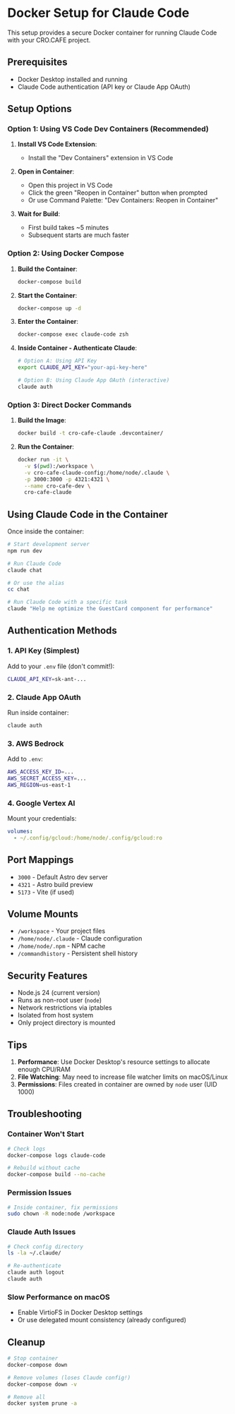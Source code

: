 # Docker Setup for Claude Code

This setup provides a secure Docker container for running Claude Code with your CRO.CAFE project.

## Prerequisites

- Docker Desktop installed and running
- Claude Code authentication (API key or Claude App OAuth)

## Setup Options

### Option 1: Using VS Code Dev Containers (Recommended)

1. **Install VS Code Extension**:
   - Install the "Dev Containers" extension in VS Code

2. **Open in Container**:
   - Open this project in VS Code
   - Click the green "Reopen in Container" button when prompted
   - Or use Command Palette: "Dev Containers: Reopen in Container"

3. **Wait for Build**:
   - First build takes ~5 minutes
   - Subsequent starts are much faster

### Option 2: Using Docker Compose

1. **Build the Container**:
   ```bash
   docker-compose build
   ```

2. **Start the Container**:
   ```bash
   docker-compose up -d
   ```

3. **Enter the Container**:
   ```bash
   docker-compose exec claude-code zsh
   ```

4. **Inside Container - Authenticate Claude**:
   ```bash
   # Option A: Using API Key
   export CLAUDE_API_KEY="your-api-key-here"
   
   # Option B: Using Claude App OAuth (interactive)
   claude auth
   ```

### Option 3: Direct Docker Commands

1. **Build the Image**:
   ```bash
   docker build -t cro-cafe-claude .devcontainer/
   ```

2. **Run the Container**:
   ```bash
   docker run -it \
     -v $(pwd):/workspace \
     -v cro-cafe-claude-config:/home/node/.claude \
     -p 3000:3000 -p 4321:4321 \
     --name cro-cafe-dev \
     cro-cafe-claude
   ```

## Using Claude Code in the Container

Once inside the container:

```bash
# Start development server
npm run dev

# Run Claude Code
claude chat

# Or use the alias
cc chat

# Run Claude Code with a specific task
claude "Help me optimize the GuestCard component for performance"
```

## Authentication Methods

### 1. API Key (Simplest)
Add to your `.env` file (don't commit!):
```bash
CLAUDE_API_KEY=sk-ant-...
```

### 2. Claude App OAuth
Run inside container:
```bash
claude auth
```

### 3. AWS Bedrock
Add to `.env`:
```bash
AWS_ACCESS_KEY_ID=...
AWS_SECRET_ACCESS_KEY=...
AWS_REGION=us-east-1
```

### 4. Google Vertex AI
Mount your credentials:
```yaml
volumes:
  - ~/.config/gcloud:/home/node/.config/gcloud:ro
```

## Port Mappings

- `3000` - Default Astro dev server
- `4321` - Astro build preview
- `5173` - Vite (if used)

## Volume Mounts

- `/workspace` - Your project files
- `/home/node/.claude` - Claude configuration
- `/home/node/.npm` - NPM cache
- `/commandhistory` - Persistent shell history

## Security Features

- Node.js 24 (current version)
- Runs as non-root user (`node`)
- Network restrictions via iptables
- Isolated from host system
- Only project directory is mounted

## Tips

1. **Performance**: Use Docker Desktop's resource settings to allocate enough CPU/RAM
2. **File Watching**: May need to increase file watcher limits on macOS/Linux
3. **Permissions**: Files created in container are owned by `node` user (UID 1000)

## Troubleshooting

### Container Won't Start
```bash
# Check logs
docker-compose logs claude-code

# Rebuild without cache
docker-compose build --no-cache
```

### Permission Issues
```bash
# Inside container, fix permissions
sudo chown -R node:node /workspace
```

### Claude Auth Issues
```bash
# Check config directory
ls -la ~/.claude/

# Re-authenticate
claude auth logout
claude auth
```

### Slow Performance on macOS
- Enable VirtioFS in Docker Desktop settings
- Or use delegated mount consistency (already configured)

## Cleanup

```bash
# Stop container
docker-compose down

# Remove volumes (loses Claude config!)
docker-compose down -v

# Remove all
docker system prune -a
```
